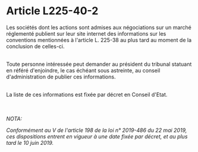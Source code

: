 # Article L225-40-2

<p>Les sociétés dont les actions sont admises aux négociations sur un marché réglementé publient sur leur site internet des informations sur les conventions mentionnées à l'article L. 225-38 au plus tard au moment de la conclusion de celles-ci.<br/><br/>

Toute personne intéressée peut demander au président du tribunal statuant en référé d'enjoindre, le cas échéant sous astreinte, au conseil d'administration de publier ces informations.<br/><br/>

La liste de ces informations est fixée par décret en Conseil d'Etat.</p><br/><br/><i>NOTA:<p>Conformément au V de l'article 198 de la loi n° 2019-486 du 22 mai 2019, ces dispositions entrent en vigueur à une date fixée par décret, et au plus tard le 10 juin 2019.</p></i>